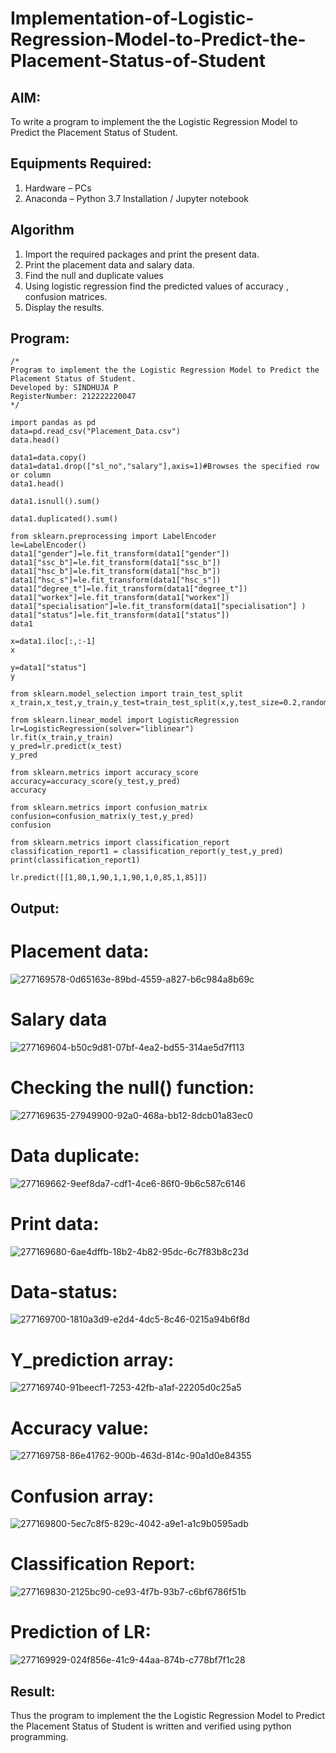 # Implementation-of-Logistic-Regression-Model-to-Predict-the-Placement-Status-of-Student

## AIM:
To write a program to implement the the Logistic Regression Model to Predict the Placement Status of Student.

## Equipments Required:
1. Hardware – PCs
2. Anaconda – Python 3.7 Installation / Jupyter notebook

## Algorithm
1. Import the required packages and print the present data.
2. Print the placement data and salary data.
3. Find the null and duplicate values
4. Using logistic regression find the predicted values of accuracy , confusion matrices.
5. Display the results. 

## Program:
```
/*
Program to implement the the Logistic Regression Model to Predict the Placement Status of Student.
Developed by: SINDHUJA P
RegisterNumber: 212222220047 
*/
```
```
import pandas as pd
data=pd.read_csv("Placement_Data.csv")
data.head()

data1=data.copy()
data1=data1.drop(["sl_no","salary"],axis=1)#Browses the specified row or column
data1.head()

data1.isnull().sum()

data1.duplicated().sum()

from sklearn.preprocessing import LabelEncoder
le=LabelEncoder()
data1["gender"]=le.fit_transform(data1["gender"])
data1["ssc_b"]=le.fit_transform(data1["ssc_b"])
data1["hsc_b"]=le.fit_transform(data1["hsc_b"])
data1["hsc_s"]=le.fit_transform(data1["hsc_s"])
data1["degree_t"]=le.fit_transform(data1["degree_t"])
data1["workex"]=le.fit_transform(data1["workex"])
data1["specialisation"]=le.fit_transform(data1["specialisation"] )     
data1["status"]=le.fit_transform(data1["status"])       
data1 

x=data1.iloc[:,:-1]
x

y=data1["status"]
y

from sklearn.model_selection import train_test_split
x_train,x_test,y_train,y_test=train_test_split(x,y,test_size=0.2,random_state=0)

from sklearn.linear_model import LogisticRegression
lr=LogisticRegression(solver="liblinear")
lr.fit(x_train,y_train)
y_pred=lr.predict(x_test)
y_pred

from sklearn.metrics import accuracy_score
accuracy=accuracy_score(y_test,y_pred)
accuracy

from sklearn.metrics import confusion_matrix
confusion=confusion_matrix(y_test,y_pred)
confusion

from sklearn.metrics import classification_report
classification_report1 = classification_report(y_test,y_pred)
print(classification_report1)

lr.predict([[1,80,1,90,1,1,90,1,0,85,1,85]])

```

## Output:
# Placement data:

![277169578-0d65163e-89bd-4559-a827-b6c984a8b69c](https://github.com/Sindhuja9585/Implementation-of-Logistic-Regression-Model-to-Predict-the-Placement-Status-of-Student/assets/122860624/d4ebf349-d293-4d86-8ca3-6c98dfe00da4)



# Salary data

![277169604-b50c9d81-07bf-4ea2-bd55-314ae5d7f113](https://github.com/Sindhuja9585/Implementation-of-Logistic-Regression-Model-to-Predict-the-Placement-Status-of-Student/assets/122860624/6eba41f5-eeab-4f4b-8788-e2ca458526d3)


# Checking the null() function:

![277169635-27949900-92a0-468a-bb12-8dcb01a83ec0](https://github.com/Sindhuja9585/Implementation-of-Logistic-Regression-Model-to-Predict-the-Placement-Status-of-Student/assets/122860624/cc44c301-cafd-4daf-9f71-e353fd7986b3)

# Data duplicate:

![277169662-9eef8da7-cdf1-4ce6-86f0-9b6c587c6146](https://github.com/Sindhuja9585/Implementation-of-Logistic-Regression-Model-to-Predict-the-Placement-Status-of-Student/assets/122860624/231e7421-addd-4a94-8a42-02942f661c77)

# Print data:

![277169680-6ae4dffb-18b2-4b82-95dc-6c7f83b8c23d](https://github.com/Sindhuja9585/Implementation-of-Logistic-Regression-Model-to-Predict-the-Placement-Status-of-Student/assets/122860624/993b924c-8305-4d7f-9e90-fdf6b5b909cb)

# Data-status:

![277169700-1810a3d9-e2d4-4dc5-8c46-0215a94b6f8d](https://github.com/Sindhuja9585/Implementation-of-Logistic-Regression-Model-to-Predict-the-Placement-Status-of-Student/assets/122860624/1292bda8-0aff-4638-a112-d664bdda7e07)

# Y_prediction array:

![277169740-91beecf1-7253-42fb-a1af-22205d0c25a5](https://github.com/Sindhuja9585/Implementation-of-Logistic-Regression-Model-to-Predict-the-Placement-Status-of-Student/assets/122860624/99faf58c-cd3f-4d1c-ba43-1e34bc78760a)


# Accuracy value:

![277169758-86e41762-900b-463d-814c-90a1d0e84355](https://github.com/Sindhuja9585/Implementation-of-Logistic-Regression-Model-to-Predict-the-Placement-Status-of-Student/assets/122860624/15556b79-119b-4a49-bcec-374589ae38eb)

# Confusion array:


![277169800-5ec7c8f5-829c-4042-a9e1-a1c9b0595adb](https://github.com/Sindhuja9585/Implementation-of-Logistic-Regression-Model-to-Predict-the-Placement-Status-of-Student/assets/122860624/f2c927c3-aa52-4ee5-99bc-fdf93f3f374d)


# Classification Report:


![277169830-2125bc90-ce93-4f7b-93b7-c6bf6786f51b](https://github.com/Sindhuja9585/Implementation-of-Logistic-Regression-Model-to-Predict-the-Placement-Status-of-Student/assets/122860624/4ea4787e-36ca-4dcd-b2d9-c3646d72c44f)

# Prediction of LR:


![277169929-024f856e-41c9-44aa-874b-c778bf7f1c28](https://github.com/Sindhuja9585/Implementation-of-Logistic-Regression-Model-to-Predict-the-Placement-Status-of-Student/assets/122860624/55b4f3c4-5a11-4784-96f2-60f072bedbfe)


## Result:
Thus the program to implement the the Logistic Regression Model to Predict the Placement Status of Student is written and verified using python programming.
